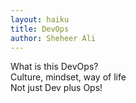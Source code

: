 ```yaml
---
layout: haiku
title: DevOps 
author: Sheheer Ali
---
```


What is this DevOps?<br>
Culture, mindset, way of life<br>
Not just Dev plus Ops!<br>
